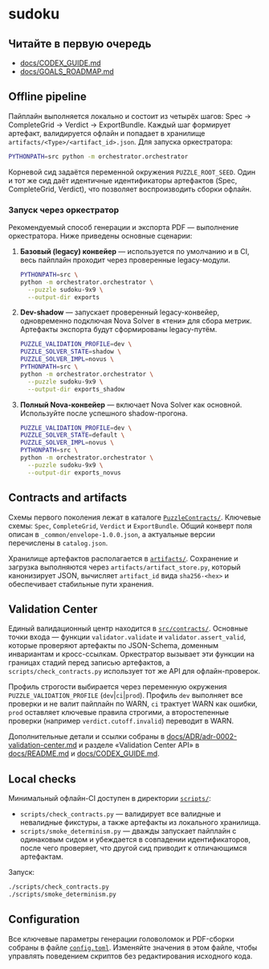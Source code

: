 # sudoku

## Читайте в первую очередь

- [docs/CODEX_GUIDE.md](docs/CODEX_GUIDE.md)
- [docs/GOALS_ROADMAP.md](docs/GOALS_ROADMAP.md)

## Offline pipeline

Пайплайн выполняется локально и состоит из четырёх шагов: Spec → CompleteGrid →
Verdict → ExportBundle. Каждый шаг формирует артефакт, валидируется офлайн и
попадает в хранилище `artifacts/<Type>/<artifact_id>.json`. Для запуска
оркестратора:

```bash
PYTHONPATH=src python -m orchestrator.orchestrator
```

Корневой сид задаётся переменной окружения `PUZZLE_ROOT_SEED`. Один и тот же
сид даёт идентичные идентификаторы артефактов (Spec, CompleteGrid, Verdict),
что позволяет воспроизводить сборки офлайн.

### Запуск через оркестратор

Рекомендуемый способ генерации и экспорта PDF — выполнение оркестратора. Ниже
приведены основные сценарии:

1. **Базовый (legacy) конвейер** — используется по умолчанию и в CI, весь
   пайплайн проходит через проверенные legacy-модули.

   ```bash
   PYTHONPATH=src \
   python -m orchestrator.orchestrator \
     --puzzle sudoku-9x9 \
     --output-dir exports
   ```

2. **Dev-shadow** — запускает проверенный legacy-конвейер, одновременно
   подключая Nova Solver в «тени» для сбора метрик. Артефакты экспорта будут
   сформированы legacy-путём.

   ```bash
   PUZZLE_VALIDATION_PROFILE=dev \
   PUZZLE_SOLVER_STATE=shadow \
   PUZZLE_SOLVER_IMPL=novus \
   PYTHONPATH=src \
   python -m orchestrator.orchestrator \
     --puzzle sudoku-9x9 \
     --output-dir exports_shadow
   ```

3. **Полный Nova-конвейер** — включает Nova Solver как основной. Используйте
   после успешного shadow-прогона.

   ```bash
   PUZZLE_VALIDATION_PROFILE=dev \
   PUZZLE_SOLVER_STATE=default \
   PUZZLE_SOLVER_IMPL=novus \
   PYTHONPATH=src \
   python -m orchestrator.orchestrator \
     --puzzle sudoku-9x9 \
     --output-dir exports_novus
   ```

## Contracts and artifacts

Схемы первого поколения лежат в каталоге [`PuzzleContracts/`](./PuzzleContracts).
Ключевые схемы: `Spec`, `CompleteGrid`, `Verdict` и `ExportBundle`. Общий конверт
поля описан в `_common/envelope-1.0.0.json`, а актуальные версии перечислены в
`catalog.json`.

Хранилище артефактов располагается в [`artifacts/`](./artifacts). Сохранение и
загрузка выполняются через `artifacts/artifact_store.py`, который канонизирует
JSON, вычисляет `artifact_id` вида `sha256-<hex>` и обеспечивает стабильные
пути хранения.

## Validation Center

Единый валидационный центр находится в [`src/contracts/`](./src/contracts).
Основные точки входа — функции `validator.validate` и `validator.assert_valid`,
которые проверяют артефакты по JSON-Schema, доменным инвариантам и
кросс-ссылкам. Оркестратор вызывает эти функции на границах стадий перед
записью артефактов, а `scripts/check_contracts.py` использует тот же API для
офлайн-проверок.

Профиль строгости выбирается через переменную окружения
`PUZZLE_VALIDATION_PROFILE` (`dev`|`ci`|`prod`). Профиль `dev` выполняет все
проверки и не валит пайплайн по WARN, `ci` трактует WARN как ошибки, `prod`
оставляет ключевые правила строгими, а второстепенные проверки (например
`verdict.cutoff.invalid`) переводит в WARN.

Дополнительные детали и ссылки собраны в [docs/ADR/adr-0002-validation-center.md](docs/ADR/adr-0002-validation-center.md)
и разделе «Validation Center API» в [docs/README.md](docs/README.md) и
[docs/CODEX_GUIDE.md](docs/CODEX_GUIDE.md).

## Local checks

Минимальный офлайн-CI доступен в директории [`scripts/`](./scripts):

- `scripts/check_contracts.py` — валидирует все валидные и невалидные
  фикстуры, а также артефакты из локального хранилища.
- `scripts/smoke_determinism.py` — дважды запускает пайплайн с одинаковым сидом
  и убеждается в совпадении идентификаторов, после чего проверяет, что другой
  сид приводит к отличающимся артефактам.

Запуск:

```bash
./scripts/check_contracts.py
./scripts/smoke_determinism.py
```

## Configuration

Все ключевые параметры генерации головоломок и PDF-сборки собраны в файле
[`config.toml`](./config.toml). Изменяйте значения в этом файле, чтобы управлять
поведением скриптов без редактирования исходного кода.